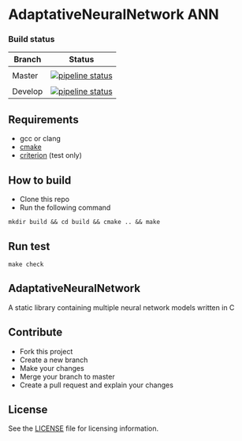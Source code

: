 # AdaptativeNeuralNetwork ANN

### Build status

| Branch | Status |
|--------|--------|
|        |        |
| Master | [![pipeline status](https://gitlab.com/cedricfarinazzo/adaptativeneuralnetwork/badges/master/pipeline.svg)](https://gitlab.com/cedricfarinazzo/adaptativeneuralnetwork/commits/master)       |
|        |        |
| Develop| [![pipeline status](https://gitlab.com/cedricfarinazzo/adaptativeneuralnetwork/badges/develop/pipeline.svg)](https://gitlab.com/cedricfarinazzo/adaptativeneuralnetwork/commits/develop)       |

## Requirements
- gcc or clang
- [cmake](https://criterion.readthedocs.io/en/master/)
- [criterion](https://cmake.org/) (test only)


## How to build

- Clone this repo
- Run the following command
```
mkdir build && cd build && cmake .. && make
```

## Run test
```
make check
```

## AdaptativeNeuralNetwork

A static library containing multiple neural network models written in C


## Contribute

- Fork this project
- Create a new branch
- Make your changes
- Merge your branch to master
- Create a pull request and explain your changes

## License

See the [LICENSE](LICENSE) file for licensing information.
